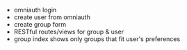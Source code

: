 - omniauth login
- create user from omniauth
- create group form
- RESTful routes/views for group & user
- group index shows only groups that fit user's preferences